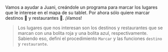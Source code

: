 <gs-toolbox toolbox-url="https://raw.githubusercontent.com/MumukiProject/mumuki-guia-gobstones-general/master/assets/toolbox_1587414845298.xml"></gs-toolbox>

<gs-attire attire-url="https://raw.githubusercontent.com/MumukiProject/mumuki-guia-gobstones-general/master/assets/attires/config_1587415470181.json"></gs-attire>

Vamos a ayudar a Juani, creándole un programa para marcar los lugares que le interese en el mapa de su tablet. Por ahora sólo quiere marcar destinos :round_pushpin: y restaurantes :fork_and_knife:. ¡Vamos!

> Los lugares que nos interesan son los destinos y restaurantes que se marcan con una bolita roja y una bolita azul, respectivamente. Sabiendo eso, definí el procedimiento `Marcar` y las funciones `destino` y `restaurante`.